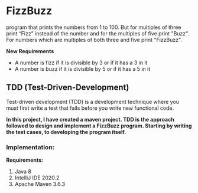 # FizzBuzz 
program that prints the numbers from 1 to 100. But for multiples of three print “Fizz” instead of the number and for the multiples of five print "Buzz". For numbers which are multiples of both three and five print "FizzBuzz".

**New Requirements**
- A number is fizz if it is divisible by 3 or if it has a 3 in it
- A number is buzz if it is divisible by 5 or if it has a 5 in it

## TDD (Test-Driven-Development)
Test-driven development (TDD) is a development technique where you must first write a test that fails before you write new functional code.

**In this project, I have created a maven project. TDD is the approach followed to design and implement a FizzBuzz program. Starting by writing the test cases, to developing the program itself.**

### Implementation:
**Requirements:** 
1. Java 8
2. IntelliJ IDE 2020.2
3. Apache Maven 3.6.3
